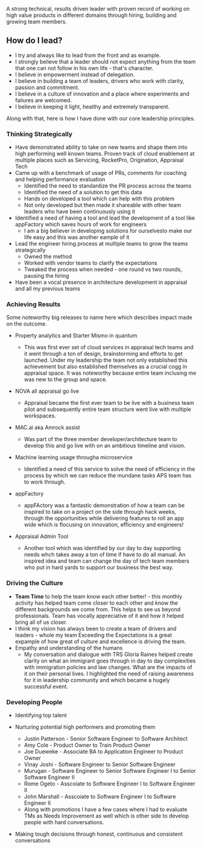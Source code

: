A strong technical, results driven leader with proven record of working on high value products in different domains through hiring, building and growing team members.  

## How do I lead?
* I try and always like to lead from the front and as example. 
* I strongly believe that a leader should not expect anything from the team that one can not follow in his own life - that's character. 
* I believe in empowerment instead of delegation. 
* I believe in building a team of leaders, drivers who work with clarity, passion and commitment. 
* I believe in a culture of innovation and a place where experiments and failures are welcomed. 
* I believe in keeping it light, healthy and extremely transparent.

Along with that, here is how I have done with our core leadership principles.

### Thinking Strategically
  * Have demonstrated ability to take on new teams and shape them into high performing well known teams. Proven track of cloud enablement at multiple places such as Servicing, RocketPro, Origination, Appraisal Tech
  * Came up with a benchmark of usage of PRs, comments for coaching and helping performance evaluation  
    * Identified the need to standardize the PR process across the teams
    * Identified the need of a solution to get this data
    * Hands on developed a tool which can help with this problem
    * Not only developed but then made it shareable with other team leaders who have been continuously using it
  * Identified a need of having a tool and lead the development of a tool like appFactory which saves hours of work for engineers
    * I am a big believer in developing solutions for ourselvesto make our life easy and this was another eample of it
  * Lead the engineer hiring process at multiple teams to grow the teams strategically
    * Owned the method
    * Worked with vendor teams to clarify the expectations
    * Tweaked the process when needed - one round vs two rounds, pausing the hiring
 * Have been a vocal presence in architecture development in appraisal and all my previous teams
### Achieving Results
Some noteworthy big releases to name here which describes impact made on the outcome.
  *  Property analytics and Starter Mismo in quantum 
      * This was first ever set of cloud services in appraisal tech teams and it went through a ton of design, brainstorming and efforts to get launched. Under my leadership the team not only established this achievement but also established themselves as a crucial cogg in appraisal space. It was noteworthy because entire team inclusing me was new to the group and space.

  * NOVA all appraisal go live
    * Appraisal became the first ever team to be live with a business team pilot and subsequently entire team structure went live with multiple workspaces.

  * MAC.ai aka Amrock assist
    * Was part of the three member developer/architecture team to develop this and go live with on an ambitious timeline and vision.

* Machine learning usage througha  microservice
    * Identified a need of this service to solve the need of efficiency in the process by which we can reduce the mundane tasks APS team has to work through.

* appFactory
    * appFActory was a fantastic demonstration of how a team can be inspired to take on a project on the side through hack weeks, through the opportunities while delivering features to roll an app wide which is flocusing on innovation, efficiency and engineers!

* Appraisal Admin Tool 
    * Another tool which was identified by our day to day supporting needs whch takes away a ton of time if have to do all manual. An inspired idea and team can change the day of tech team members who put in hard yards to support our business the best way.


### Driving the Culture
  * **Team Time** to help the team know each other better! - this monthly activity has helped team come closer to each other and know the different backgrounds we come from. This helps to see us beyond professionals. Team has vocally appreciative of it and how it helped bring all of us closer.
  * I think my vision has always been to create a team of drivers and leaders - whole my team  Exceeding the Expectations is a great expample of how great of culture and excellence is driving the team.
  * Empathy and understanding of the humans
    * My conversation and dialogue with TRS Gloria Raines helped create clarity on what an immigrant goes through in day to day complexities with immigration policies and law changes. What are the impacts of it on their personal lives. I highlighted the need of raising awareness for it in leadership community and which became a hugely successful event.

### Developing People
  * Identifying top talent
  * Nurturing potential high performers and promoting them
    * Justin Patterson - Senior Software Engineer to Software Architect
    * Amy Cole - Product Owner to Train Product Owner
    * Joe Dueweke - Associate BA to Application Engineer to Product Owner
    * Vinay Joshi - Software Engineer to Senior Software Engineer
    * Murugan - Software Engineer to Senior Software Engineer I to Senior Software Engineer II
    * Rome Ogeto - Asscoiate to Software Engineer I to Software Engineer II
    * John Marshall - Asscoiate to Software Engineer I to Software Engineer II
    * Along with promotions I have a few cases where I had to evaluate TMs as Needs Improvement as well which is other side to develop people with hard conversations. 

  * Making tough decisions through honest, continuous and consistent conversations 
